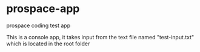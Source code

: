 # prospace-app
prospace coding test app

This is a console app, it takes input from the text file named "test-input.txt" which is located in the root folder

